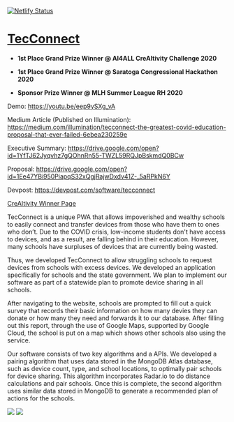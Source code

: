 [![Netlify Status](https://api.netlify.com/api/v1/badges/b1d75549-8cf3-411b-9f7c-8db5f97f0aed/deploy-status)](https://app.netlify.com/sites/brave-kirch-3db040/deploys)
# [TecConnect](https://tecconnect.tech/)

- **1st Place Grand Prize Winner @ AI4ALL CreAItivity Challenge 2020**

- **1st Place Grand Prize Winner @ Saratoga Congressional Hackathon 2020**

- **Sponsor Prize Winner @ MLH Summer League RH 2020**

Demo: https://youtu.be/eep9ySXg_vA

Medium Article (Published on Illumination): https://medium.com/illumination/tecconnect-the-greatest-covid-education-proposal-that-ever-failed-6ebea230259e

Executive Summary: https://drive.google.com/open?id=1YfTJ62Jyqvhz7gQOhnRn55-TWZL59RQJpBskmdQ0BCw

Proposal: https://drive.google.com/open?id=1Ee47YBi950PiapqS32xQgjRajwDxdv41Z-_5aRPkN6Y

Devpost: https://devpost.com/software/tecconnect

[CreAItivity Winner Page](https://teamcreaitivity.wixsite.com/creaitivity/2020-covid-19-challenge-results)

TecConnect is a unique PWA that allows impoverished and wealthy schools to easily connect and transfer devices from those who have them to ones who don’t. Due to the COVID crisis, low-income students don't have access to devices, and as a result, are falling behind in their education. However, many schools have surpluses of devices that are currently being wasted. 

Thus, we developed TecConnect to allow struggling schools to request devices from schools with excess devices. We developed an application specifically for schools and the state government. We plan to implement our software as part of a statewide plan to promote device sharing in all schools.

After navigating to the website, schools are prompted to fill out a quick survey that records their basic information on how many devies they can donate or how many they need and forwards it to our database. After filling out this report, through the use of Google Maps, supported by Google Cloud, the school is put on a map which shows other schools also using the service.

Our software consists of two key algorithms and a APIs. We developed a pairing algorithm that uses data stored in the MongoDB Atlas database, such as device count, type, and school locations, to optimally pair schools for device sharing. This algorithm incorporates Radar.io to do distance calculations and pair schools. Once this is complete, the second algorithm uses similar data stored in MongoDB to generate a recommended plan of actions for the schools.

![](https://github.com/ayaanzhaque/TecConnect/blob/master/assets/img/creAItivityPhoto.jpg?raw=true)
![](https://github.com/ayaanzhaque/TecConnect/blob/master/assets/img/kumarCertPic.jpg?raw=true)
